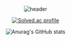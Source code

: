<div align="center">
  
<!---
Rhode-park/Rhode-park is a ✨ special ✨ repository because its `README.md` (this file) appears on your GitHub profile.
You can click the Preview link to take a look at your changes.
--->

![header](https://capsule-render.vercel.app/api?type=Waving&height=200&color=gradient&customColorList=0&text=취미로&nbsp;코테푸는&nbsp;기타리스트&nbsp;Rhode&fontSize=50&fontColor=FFFFFF&fontAlign=70&fontAlignY=40)


[![Solved.ac
profile](http://mazassumnida.wtf/api/v2/generate_badge?boj=rhode_park)](https://solved.ac/profile/rhode_park/)

![Anurag's GitHub stats](https://github-readme-stats.vercel.app/api?username=Rhode-park&theme=swift&show_icons=true)

  
</div>
